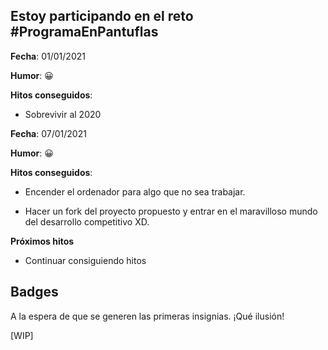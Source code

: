 ## Estoy participando en el reto **#ProgramaEnPantuflas**

**Fecha**: 01/01/2021

**Humor**: 😀

**Hitos conseguidos**:

*   Sobrevivir al 2020



**Fecha**: 07/01/2021

**Humor**: 😀

**Hitos conseguidos**:

*   Encender el ordenador para algo que no sea trabajar.

*   Hacer un fork del proyecto propuesto y entrar en el maravilloso mundo del desarrollo competitivo XD.



**Próximos hitos**

*   Continuar consiguiendo hitos


## **Badges**

A la espera de que se generen las primeras insignias. ¡Qué ilusión!

\[WIP\]
